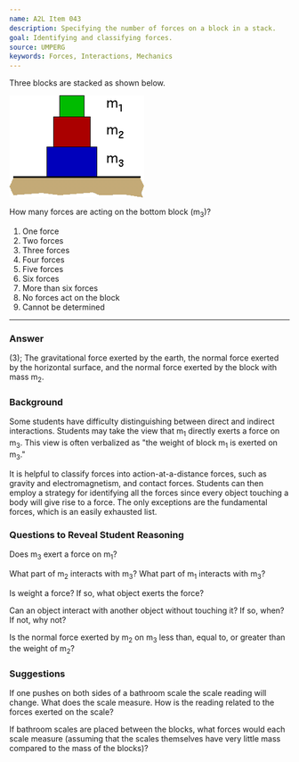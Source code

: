 ```yaml
---
name: A2L Item 043
description: Specifying the number of forces on a block in a stack.
goal: Identifying and classifying forces.
source: UMPERG
keywords: Forces, Interactions, Mechanics
---
```


Three blocks are stacked as shown below.

![Item043_fig1.gif](../images/Item043_fig1.gif)

How many forces are acting on the bottom block (m<sub>3</sub>)?

1. One force
2. Two forces
3. Three forces
4. Four forces
5. Five forces
6. Six forces
7. More than six forces
8. No forces act on the block
9. Cannot be determined


<hr/>

### Answer

(3); The gravitational force exerted by the earth, the normal force
exerted by the horizontal surface, and the normal force exerted by the
block with mass m<sub>2</sub>.

### Background

Some students have difficulty distinguishing between direct and indirect
interactions.  Students may take the view that m<sub>1</sub> directly
exerts a force on m<sub>3</sub>.   This view is often verbalized as "the
weight of block m<sub>1</sub> is exerted on m<sub>3</sub>."

It is helpful to classify forces into action-at-a-distance forces, such
as gravity and electromagnetism, and contact forces.  Students can then
employ a strategy for identifying all the forces since every object
touching a body will give rise to a force.  The only exceptions are the
fundamental forces, which is an easily exhausted list.

### Questions to Reveal Student Reasoning

Does m<sub>3</sub> exert a force on m<sub>1</sub>?

What part of m<sub>2</sub> interacts with m<sub>3</sub>?  What part of
m<sub>1</sub> interacts with m<sub>3</sub>?

Is weight a force?  If so, what object exerts the force?

Can an object interact with another object without touching it?  If so,
when?  If not, why not?

Is the normal force exerted by m<sub>2</sub> on m<sub>3</sub> less than,
equal to, or greater than the weight of m<sub>2</sub>?

### Suggestions

If one pushes on both sides of a bathroom scale the scale reading will
change.  What does the scale measure.  How is the reading related to the
forces exerted on the scale?

If bathroom scales are placed between the blocks, what forces would each
scale measure (assuming that the scales themselves have very little mass
compared to the mass of the blocks)?
